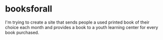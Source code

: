 # booksforall
I'm trying to create a site that sends people a used printed book of their choice each month and provides a book to a youth learning center for every book purchased. 
